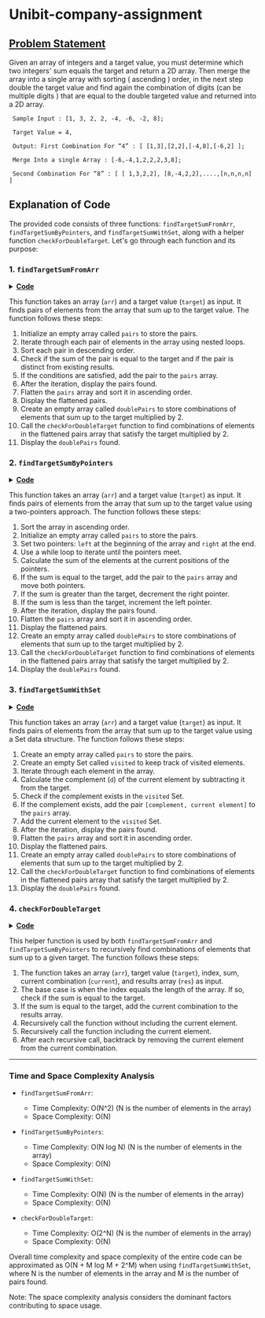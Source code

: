 # Unibit-company-assignment

## <u> Problem Statement </u>
Given an array of integers and a target value, you must determine which two integers' sum equals the target and return a 2D array. Then merge the array into a single array with sorting ( ascending ) order, in the next step double the target value and find again the combination of digits (can be multiple digits ) that are equal to the double targeted value and returned into a 2D array.

     Sample Input : [1, 3, 2, 2, -4, -6, -2, 8];

     Target Value = 4,

     Output: First Combination For “4” : [ [1,3],[2,2],[-4,8],[-6,2] ];

     Merge Into a single Array : [-6,-4,1,2,2,2,3,8];

     Second Combination For “8” : [ [ 1,3,2,2], [8,-4,2,2],....,[n,n,n,n] ]



## Explanation of Code

The provided code consists of three functions: `findTargetSumFromArr`, `findTargetSumByPointers`, and `findTargetSumWithSet`, along with a helper function `checkForDoubleTarget`. Let's go through each function and its purpose:

### 1. `findTargetSumFromArr`

<details>
<summary><b><u>Code</u></b></summary>

```javascript
function findTargetSumFromArr(arr, target) {
     const pairs = [];

     // Iterate through each pair of elements in the array
     for (let i = 0; i < arr.length - 1; i++) {
          for (let j = i + 1; j < arr.length; j++) {
               // Sort the pair in descending order
               const [num1, num2] = [arr[i], arr[j]].sort((a, b) => b - a);

               // Check if the pair sums up to the target and is distinct from existing results
               if (num1 + num2 === target && isDistinct(pairs, [num1, num2])) {
                    pairs.push([num1, num2]);
               }
          }
     }

     console.log(`For target: ${target}, result below:`);
     console.log(pairs);

     // Flatten the pairs array and sort it in ascending order
     const flattenedPairs = pairs.flat().sort((a, b) => a - b);
     console.log('flattenedPairs:', flattenedPairs);

     const doublePairs = [];
     // Find all combinations of elements in the flattenedPairs array that sum up to the target multiplied by 2
     checkForDoubleTarget(flattenedPairs, target * 2, 0, 0, [], doublePairs);
     console.log(`Second Combination For “${target*2}”, result below :`)
     console.log(doublePairs)
}

function isDistinct(pairs, [num1, num2]) {
     // Check if the pair [num1, num2] already exists in the pairs array
     for (let [x, y] of pairs) {
          if (num1 === x && num2 === y) {
               return false;
          }
     }
     return true;
}

```
          
</details>

This function takes an array (`arr`) and a target value (`target`) as input. It finds pairs of elements from the array that sum up to the target value. The function follows these steps:

1. Initialize an empty array called `pairs` to store the pairs.
2. Iterate through each pair of elements in the array using nested loops.
3. Sort each pair in descending order.
4. Check if the sum of the pair is equal to the target and if the pair is distinct from existing results.
5. If the conditions are satisfied, add the pair to the `pairs` array.
6. After the iteration, display the pairs found.
7. Flatten the `pairs` array and sort it in ascending order.
8. Display the flattened pairs.
9. Create an empty array called `doublePairs` to store combinations of elements that sum up to the target multiplied by 2.
10. Call the `checkForDoubleTarget` function to find combinations of elements in the flattened pairs array that satisfy the target multiplied by 2.
11. Display the `doublePairs` found.

### 2. `findTargetSumByPointers`

<details>
<summary><b><u>Code</u></b></summary>

```javascript
function findTargetSumByPointers(arr, target) {
     // Sort the array in ascending order
     arr.sort((a, b) => a - b);

     const pairs = [];
     let left = 0,
          right = arr.length - 1;

     // Use two pointers approach to find pairs summing up to the target
     while (left < right) {
          let sum = arr[left] + arr[right];

          if (sum === target) {
               // If the sum matches the target, add the pair to the result
               pairs.push([arr[left], arr[right]]);
               left++;
               right--;
          } else if (sum > target) {
               // If the sum is greater than the target, decrement the right pointer
               right--;
          } else {
               // If the sum is less than the target, increment the left pointer
               left++;
          }
     }

     console.log(`For target: ${target}, result below:`);
     console.log(pairs);

     // Flatten the pairs array and sort it in ascending order
     const flattenedPairs = pairs.flat().sort((a, b) => a - b);
     console.log('flattenedPairs:', flattenedPairs);

     const doublePairs = [];
     // Find all combinations of elements in the flattenedPairs array that sum up to the target multiplied by 2
     checkForDoubleTarget(flattenedPairs, target * 2, 0, 0, [], doublePairs);
     console.log(`Second Combination For “${target*2}”, result below :`)
     console.log(doublePairs)
}
```
          
</details>

This function takes an array (`arr`) and a target value (`target`) as input. It finds pairs of elements from the array that sum up to the target value using a two-pointers approach. The function follows these steps:

1. Sort the array in ascending order.
2. Initialize an empty array called `pairs` to store the pairs.
3. Set two pointers: `left` at the beginning of the array and `right` at the end.
4. Use a while loop to iterate until the pointers meet.
5. Calculate the sum of the elements at the current positions of the pointers.
6. If the sum is equal to the target, add the pair to the `pairs` array and move both pointers.
7. If the sum is greater than the target, decrement the right pointer.
8. If the sum is less than the target, increment the left pointer.
9. After the iteration, display the pairs found.
10. Flatten the `pairs` array and sort it in ascending order.
11. Display the flattened pairs.
12. Create an empty array called `doublePairs` to store combinations of elements that sum up to the target multiplied by 2.
13. Call the `checkForDoubleTarget` function to find combinations of elements in the flattened pairs array that satisfy the target multiplied by 2.
14. Display the `doublePairs` found.

### 3. `findTargetSumWithSet`

<details>
<summary><b><u>Code</u></b></summary>

```javascript
function findTargetSumWithSet(arr, target) {
     let pairs = [];
     let visited = new Set();

     // Iterate through each element in the array
     for (let i = 0; i < arr.length; i++) {
          let d = target - arr[i];
          if (visited.has(d)) {
               // If the complement of the current element exists in the visited set,
               // add the pair [complement, current element] to the pairs array
               pairs.push([d, arr[i]]);
          }
          visited.add(arr[i]);
     }

     console.log(`For target: ${target}, result below:`);
     console.log(pairs);


     // Flatten the pairs array and sort it in ascending order
     const flattenedPairs = pairs.flat().sort((a, b) => a - b);
     console.log('flattenedPairs:', flattenedPairs);

     const doublePairs = [];
     // Find all combinations of elements in the flattenedPairs array that sum up to the target multiplied by 2
     checkForDoubleTarget(flattenedPairs, target * 2, 0, 0, [], doublePairs);
     // TC for `flat & sort` => O(m log m)
     // SC => O(m)
     //  - where m is the number of pairs.
     console.log(`Second Combination For “${target*2}”, result below :`)
     console.log(doublePairs)
     
}
```
          
</details>

This function takes an array (`arr`) and a target value (`target`) as input. It finds pairs of elements from the array that sum up to the target value using a Set data structure. The function follows these steps:

1. Create an empty array called `pairs` to store the pairs.
2. Create an empty Set called `visited` to keep track of visited elements.
3. Iterate through each element in the array.
4. Calculate the complement (`d`) of the current element by subtracting it from the target.
5. Check if the complement exists in the `visited` Set.
6. If the complement exists, add the pair `[complement, current element]` to the `pairs` array.
7. Add the current element to the `visited` Set.
8. After the iteration, display the pairs found.
9. Flatten the `pairs` array and sort it in ascending order.
10. Display the flattened pairs.
11. Create an empty array called `doublePairs` to store combinations of elements that sum up to the target multiplied by 2.
12. Call the `checkForDoubleTarget` function to find combinations of elements in the flattened pairs array that satisfy the target multiplied by 2.
13. Display the `doublePairs` found.

### 4. `checkForDoubleTarget`

<details>
<summary><b><u>Code</u></b></summary>

```javascript
function checkForDoubleTarget(arr, target, index, sum, current, res) {
     // Base case: If all elements in the array have been processed
     if (index === arr.length) {
          // If the sum is equal to the target, add the current combination to the result
          if (sum === target) {
               res.push([...current]);
          }
          return;
     }

     // Recursive call without including the current element
     checkForDoubleTarget(arr, target, index + 1, sum, current, res);

     // Recursive call including the current element
     current.push(arr[index]);
     checkForDoubleTarget(arr, target, index + 1, sum + arr[index], current, res);
     current.pop();
}
```
          
</details>

This helper function is used by both `findTargetSumFromArr` and `findTargetSumByPointers` to recursively find combinations of elements that sum up to a given target. The function follows these steps:

1. The function takes an array (`arr`), target value (`target`), index, sum, current combination (`current`), and results array (`res`) as input.
2. The base case is when the index equals the length of the array. If so, check if the sum is equal to the target.
3. If the sum is equal to the target, add the current combination to the results array.
4. Recursively call the function without including the current element.
5. Recursively call the function including the current element.
6. After each recursive call, backtrack by removing the current element from the current combination.

---

### Time and Space Complexity Analysis

- `findTargetSumFromArr`:
  - Time Complexity: O(N^2) (N is the number of elements in the array)
  - Space Complexity: O(N)

- `findTargetSumByPointers`:
  - Time Complexity: O(N log N) (N is the number of elements in the array)
  - Space Complexity: O(N)

- `findTargetSumWithSet`:
  - Time Complexity: O(N) (N is the number of elements in the array)
  - Space Complexity: O(N)

- `checkForDoubleTarget`:
  - Time Complexity: O(2^N) (N is the number of elements in the array)
  - Space Complexity: O(N)

Overall time complexity and space complexity of the entire code can be approximated as O(N + M log M + 2^M) when using `findTargetSumWithSet`, where N is the number of elements in the array and M is the number of pairs found.

Note: The space complexity analysis considers the dominant factors contributing to space usage.

